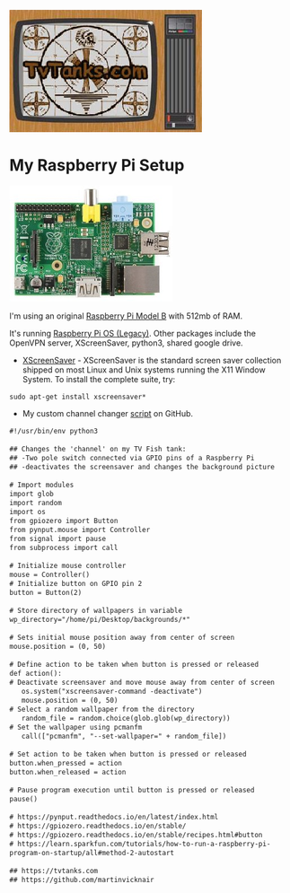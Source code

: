 ![TvTanks.com Logo](/assets/images/tvtanktv.JPG)

# My Raspberry Pi Setup

![Raspberry Pi Model B](/assets/images/rpiModelB.jpg)

I'm using an original [Raspberry Pi Model B](https://en.wikipedia.org/wiki/Raspberry_Pi#Model_comparison) with 512mb of RAM.

It's running [Raspberry Pi OS (Legacy)](https://www.raspberrypi.com/software/operating-systems/). Other packages include the OpenVPN server, XScreenSaver, python3, shared google drive.

- [XScreenSaver](https://www.jwz.org/xscreensaver/) - XScreenSaver is the standard screen saver collection shipped on most Linux and Unix systems running the X11 Window System. To install the complete suite, try:  
```  
sudo apt-get install xscreensaver*
```  

- My custom channel changer [script](https://github.com/martinvicknair/tvtanks.com/blob/main/channel_changer.py) on GitHub.  
 ```
#!/usr/bin/env python3

## Changes the 'channel' on my TV Fish tank:
## -Two pole switch connected via GPIO pins of a Raspberry Pi
## -deactivates the screensaver and changes the background picture

# Import modules
import glob
import random
import os
from gpiozero import Button
from pynput.mouse import Controller
from signal import pause
from subprocess import call

# Initialize mouse controller 
mouse = Controller()  
# Initialize button on GPIO pin 2 
button = Button(2)    

# Store directory of wallpapers in variable 
wp_directory="/home/pi/Desktop/backgrounds/*"

# Sets initial mouse position away from center of screen 
mouse.position = (0, 50)

# Define action to be taken when button is pressed or released 
def action():  
# Deactivate screensaver and move mouse away from center of screen 
    os.system("xscreensaver-command -deactivate")  
    mouse.position = (0, 50)  
# Select a random wallpaper from the directory 
    random_file = random.choice(glob.glob(wp_directory))
# Set the wallpaper using pcmanfm  
    call(["pcmanfm", "--set-wallpaper=" + random_file])  

# Set action to be taken when button is pressed or released 
button.when_pressed = action  
button.when_released = action  

# Pause program execution until button is pressed or released 
pause()  

# https://pynput.readthedocs.io/en/latest/index.html
# https://gpiozero.readthedocs.io/en/stable/
# https://gpiozero.readthedocs.io/en/stable/recipes.html#button
# https://learn.sparkfun.com/tutorials/how-to-run-a-raspberry-pi-program-on-startup/all#method-2-autostart

## https://tvtanks.com
## https://github.com/martinvicknair

```
